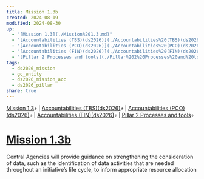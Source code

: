 ```yaml
---
title: Mission 1.3b
created: 2024-08-19
modified: 2024-08-30
up:
  - "[Mission 1.3](./Mission%201.3.md)"
  - "[Accountabilities (TBS)(ds2026)](./Accountabilities%20(TBS)(ds2026).md)"
  - "[Accountabilities (PCO)(ds2026)](./Accountabilities%20(PCO)(ds2026).md)"
  - "[Accountabilities (FIN)(ds2026)](./Accountabilities%20(FIN)(ds2026).md)"
  - "[Pillar 2 Processes and tools](./Pillar%202%20Processes%20and%20tools.md)"
tags:
  - ds2026_mission
  - gc_entity
  - ds2026_mission_acc
  - ds2026_pillar
share: true
---
```

[Mission 1.3](./Mission%201.3.md)⤴️ | [Accountabilities (TBS)(ds2026)](./Accountabilities%20(TBS)(ds2026).md)⤴️ | [Accountabilities (PCO)(ds2026)](./Accountabilities%20(PCO)(ds2026).md)⤴️ | [Accountabilities (FIN)(ds2026)](./Accountabilities%20(FIN)(ds2026).md)⤴️ | [Pillar 2 Processes and tools](./Pillar%202%20Processes%20and%20tools.md)⤴️
# [Mission 1.3b](Mission%201.3b.md)
Central Agencies will provide guidance on strengthening the consideration of data, such as the identification of data activities that are needed throughout an initiative’s life cycle, to inform appropriate resource allocation

